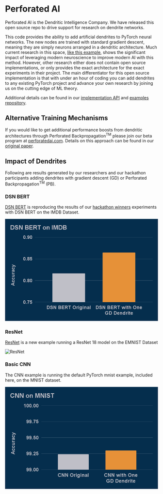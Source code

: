 # Perforated AI
Perforated AI is the Dendritic Intelligence Company.  We have released this open source repo to drive support for research on dendrite networks.

This code provides the ability to add artificial dendrites to PyTorch neural networks.  The new nodes are trained with standard gradient descent, meaning they are simply neurons arranged in a dendritic 
architecture.  Much current research in this space, [like this example](https://www.nature.com/articles/s41467-025-56297-9), shows the significant impact of leveraging modern neuroscience to improve 
modern AI with this method. However, other research either does not contain open source implementations, or only provides the exact architecture for the exact experiments in their project. The main 
differentiator for this open source implementation is that with under an hour of coding you can add dendrites to any existing PyTorch project and advance your own research by joining us on the cutting 
edge of ML theory.

Additional details can be found in our [implementation API](https://github.com/PerforatedAI/PerforatedAI-API) and [examples repository](https://github.com/RorryB/PAI-Working-Examples).

## Alternative Training Mechanisms

If you would like to get additional performance boosts from dendritic architectures through Perforated Backpropagation<sup>TM</sup> please join our beta program at 
[perforatedai.com](www.perforatedai.com/premium-registration).  Details on this approach can be found in our [original paper](https://arxiv.org/pdf/2501.18018).

## Impact of Dendrites

Following are results generated by our researchers and our hackathon participants adding dendrites with gradient descent (GD) or Perforated Backpropagation<sup>TM</sup> (PB).

### DSN BERT

[DSN BERT](https://github.com/PerforatedAI/PerforatedAI-Examples/tree/master/libraryExamples/huggingface/BERT) is reproducing the results of our [hackathon winners](https://www.perforatedai.com/natural-language-processing-3-25) experiments with DSN BERT on the IMDB Dataset.

![BERT](BERT.png "BERT")

### ResNet 

[ResNet](https://github.com/PerforatedAI/PerforatedAI-Examples/tree/master/otherExamples/resNet) is a new example running a ResNet 18 model on the EMNIST Dataset

![ResNet](ResNet.png "ResNet")

### Basic CNN

The CNN example is running the default PyTorch mnist example, included here, on the MNIST dataset.

![CNN](CNN.png "ResNet")


